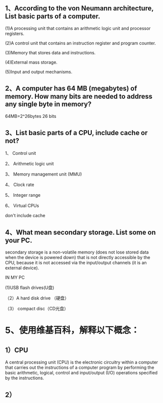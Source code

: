 ## 1、According to the von Neumann architecture, List basic parts of a computer.

(1)A processing unit that contains an arithmetic logic unit and processor registers.

(2)A control unit that contains an instruction register and program counter.

(3)Memory that stores data and instructions.

(4)External mass storage.

(5)Input and output mechanisms.

## 2、A computer has 64 MB (megabytes) of memory. How many bits are needed to address any single byte in memory?

64MB=2^26bytes
26 bits

## 3、List basic parts of a CPU, include cache or not?
1、	Control unit

2、	Arithmetic logic unit

3、	Memory management unit (MMU)

4、	Clock rate

5、	Integer range

6、	Virtual CPUs

don't include cache

## 4、What mean secondary storage. List some on your PC.
secondary storage is a non-volatile memory (does not lose stored data when the device is powered down) that is not directly accessible by the CPU, because it is not accessed via the input/output channels (it is an external device).

IN MY PC

 (1)USB flash drives(U盘)

（2）A hard disk drive （硬盘）

（3） compact disc（CD光盘）

# 5、使用维基百科，解释以下概念：

## 1）CPU
A central processing unit (CPU) is the electronic circuitry within a computer that carries out the instructions of a computer program by performing the basic arithmetic, logical, control and input/output (I/O) operations specified by the instructions. 

## 2）
